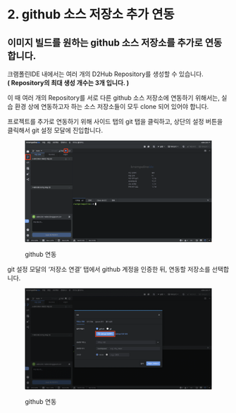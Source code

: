 # 2. github 소스 저장소 추가 연동

## 이미지 빌드를 원하는 github 소스 저장소를 추가로 연동합니다.

크램폴린IDE 내에서는 여러 개의 D2Hub Repository를 생성할 수 있습니다.\
**( Repository의 최대 생성 개수는 3개 입니다. )**

이 때 여러 개의 Repository를 서로 다른 github 소스 저장소에 연동하기 위해서는, 실습 환경 상에 연동하고자 하는 소스 저장소들이 모두 clone 되어 있어야 합니다.

프로젝트를 추가로 연동하기 위해 사이드 탭의 git 탭을 클릭하고, 상단의 설정 버튼을 클릭해서 git 설정 모달에 진입합니다.

<figure><img src="../../../.gitbook/assets/image (222).png" alt=""><figcaption><p>github 연동 </p></figcaption></figure>

git 설정 모달의 ‘저장소 연결’ 탭에서 github 계정을 인증한 뒤, 연동할 저장소를 선택합니다.

<figure><img src="../../../.gitbook/assets/image (223).png" alt=""><figcaption><p>github 연동 </p></figcaption></figure>
